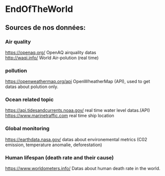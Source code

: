 # EndOfTheWorld

## Sources de nos données:

### Air quality
https://openaq.org/                          OpenAQ airquality datas  
http://waqi.info/                            World Air-polution (real time)  

### pollution
https://openweathermap.org/api               OpenWheatherMap (API), used to get datas about polution only.  

### Ocean related topic
https://api.tidesandcurrents.noaa.gov/       real time water level datas.(API)  
https://www.marinetraffic.com                real time ship location  

### Global monitoring
https://earthdata.nasa.gov/                  datas about environemental metrics (C02 emission, temperature anomalie, deforestation)  

### Human lifespan (death rate and their cause)
https://www.worldometers.info/               Datas about human death rate in the world.



